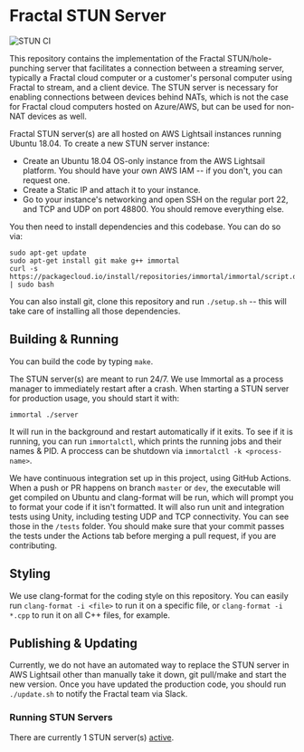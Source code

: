 # Fractal STUN Server

![STUN CI](https://github.com/fractalcomputers/STUN-server/workflows/STUN%20CI/badge.svg)

This repository contains the implementation of the Fractal STUN/hole-punching server that facilitates a connection between a streaming server, typically a Fractal cloud computer or a customer's personal computer using Fractal to stream, and a client device. The STUN server is necessary for enabling connections between devices behind NATs, which is not the case for Fractal cloud computers hosted on Azure/AWS, but can be used for non-NAT devices as well.

Fractal STUN server(s) are all hosted on AWS Lightsail instances running Ubuntu 18.04. To create a new STUN server instance:

- Create an Ubuntu 18.04 OS-only instance from the AWS Lightsail platform. You should have your own AWS IAM -- if you don't, you can request one.
- Create a Static IP and attach it to your instance.
- Go to your instance's networking and open SSH on the regular port 22, and TCP and UDP on port 48800. You should remove everything else.

You then need to install dependencies and this codebase. You can do so via:

```
sudo apt-get update
sudo apt-get install git make g++ immortal
curl -s https://packagecloud.io/install/repositories/immortal/immortal/script.deb.sh | sudo bash
```

You can also install git, clone this repository and run `./setup.sh` -- this will take care of installing all those dependencies.

## Building & Running

You can build the code by typing `make`. 

The STUN server(s) are meant to run 24/7. We use Immortal as a process manager to immediately restart after a crash. When starting a STUN server for production usage, you should start it with:

```
immortal ./server
```

It will run in the background and restart automatically if it exits. To see if it is running, you can run `immortalctl`, which prints the running jobs and their names & PID. A proccess can be shutdown via `immortalctl -k <process-name>`. 

We have continuous integration set up in this project, using GitHub Actions. When a push or PR happens on branch `master` or `dev`, the executable will get compiled on Ubuntu and clang-format will be run, which will prompt you to format your code if it isn't formatted. It will also run unit and integration tests using Unity, including testing UDP and TCP connectivity. You can see those in the `/tests` folder. You should make sure that your commit passes the tests under the Actions tab before merging a pull request, if you are contributing.

## Styling

We use clang-format for the coding style on this repository. You can easily run `clang-format -i <file>` to run it on a specific file, or `clang-format -i *.cpp` to run it on all C++ files, for example.

## Publishing & Updating

Currently, we do not have an automated way to replace the STUN server in AWS Lightsail other than manually take it down, git pull/make and start the new version. Once you have updated the production code, you should run `./update.sh` to notify the Fractal team via Slack.  

### Running STUN Servers

There are currently 1 STUN server(s) [active](https://lightsail.aws.amazon.com/ls/webapp/home/instances). 
